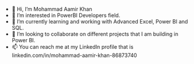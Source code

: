 - 👋 Hi, I’m Mohammad Aamir Khan
- 👀 I’m interested in PowerBI Developers field.
- 🌱 I’m currently learning and working with Advanced Excel, Power BI and SQL.
- 💞️ I’m looking to collaborate on different projects that I am building in Power BI.
- 📫 You can reach me at my LinkedIn profile that is linkedin.com/in/mohammad-aamir-khan-86873740

<!---
aamirkhan2022/aamirkhan2022 is a ✨ special ✨ repository because its `README.md` (this file) appears on your GitHub profile.
You can click the Preview link to take a look at your changes.
--->
